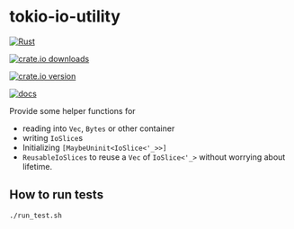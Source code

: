 # tokio-io-utility

[![Rust](https://github.com/NobodyXu/tokio-io-utility/actions/workflows/rust.yml/badge.svg)](https://github.com/NobodyXu/tokio-io-utility/actions/workflows/rust.yml)

[![crate.io downloads](https://img.shields.io/crates/d/tokio-io-utility)](https://crates.io/crates/tokio-io-utility)

[![crate.io version](https://img.shields.io/crates/v/tokio-io-utility)](https://crates.io/crates/tokio-io-utility)

[![docs](https://docs.rs/tokio-io-utility/badge.svg)](https://docs.rs/tokio-io-utility)

Provide some helper functions for
 - reading into `Vec`, `Bytes` or other container
 - writing `IoSlice`s
 - Initializing `[MaybeUninit<IoSlice<'_>>]`
 - `ReusableIoSlices` to reuse a `Vec` of `IoSlice<'_>` without worrying
   about lifetime.

## How to run tests

```
./run_test.sh
```
